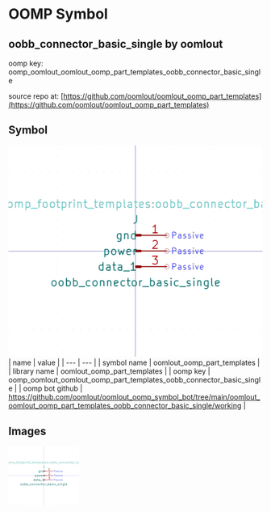 # OOMP Symbol  
## oobb_connector_basic_single  by oomlout  
  
oomp key: oomp_oomlout_oomlout_oomp_part_templates_oobb_connector_basic_single  
  
source repo at: [https://github.com/oomlout/oomlout_oomp_part_templates](https://github.com/oomlout/oomlout_oomp_part_templates)  
## Symbol  
  
[![working.png](working_600.png)](working.png)  
| name | value | 
| --- | --- | 
| symbol name | oomlout_oomp_part_templates | 
| library name | oomlout_oomp_part_templates | 
| oomp key | oomp_oomlout_oomlout_oomp_part_templates_oobb_connector_basic_single | 
| oomp bot github | https://github.com/oomlout/oomlout_oomp_symbol_bot/tree/main/oomlout_oomlout_oomp_part_templates_oobb_connector_basic_single/working | 
## Images  
  
[![working.png](working_140.png)](working.png)  
